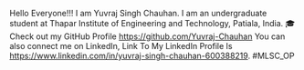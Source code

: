Hello Everyone!!! I am Yuvraj Singh Chauhan.
I am an undergraduate student at Thapar Institute of Engineering and Technology, Patiala, India. 🎓
Check out my GitHub Profile https://github.com/Yuvraj-Chauhan
You can also connect me on LinkedIn, Link To My LinkedIn Profile Is https://www.linkedin.com/in/yuvraj-singh-chauhan-600388219.
#MLSC_OP
